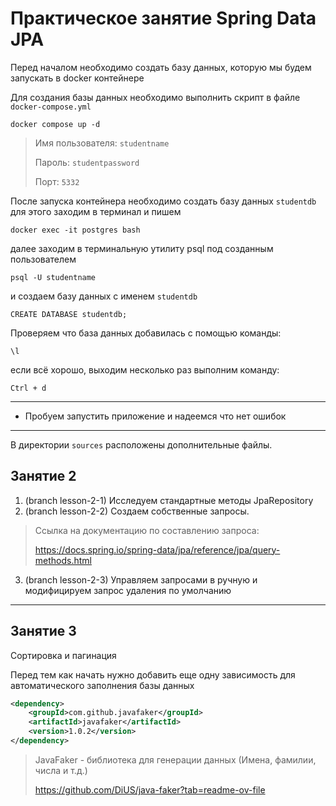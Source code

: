 # Практическое занятие Spring Data JPA

Перед началом необходимо создать базу данных, которую мы будем запускать в docker контейнере

Для создания базы данных необходимо выполнить скрипт в файле `docker-compose.yml`

```shell
docker compose up -d
```
> Имя пользователя: `studentname`
> 
> Пароль: `studentpassword`
> 
> Порт: `5332`

После запуска контейнера необходимо создать базу данных `studentdb` для этого заходим в терминал и пишем

```shell
docker exec -it postgres bash
```
далее заходим в терминальную утилиту psql под созданным пользователем
```
psql -U studentname
```
и создаем базу данных с именем `studentdb`
```
CREATE DATABASE studentdb;
```
Проверяем что база данных добавилась с помощью команды:
```
\l
```
если всё хорошо, выходим несколько раз выполним команду:
```
Ctrl + d
```
---
* Пробуем запустить приложение и надеемся что нет ошибок
---
В директории `sources` расположены дополнительные файлы.

## Занятие 2
1. (branch lesson-2-1) Исследуем стандартные методы JpaRepository
2. (branch lesson-2-2) Создаем собственные запросы.

> Ссылка на документацию по составлению запроса:
> 
> https://docs.spring.io/spring-data/jpa/reference/jpa/query-methods.html

3. (branch lesson-2-3) Управляем запросами в ручную и модифицируем запрос удаления по умолчанию

---
## Занятие 3
Сортировка и пагинация

Перед тем как начать нужно добавить еще одну зависимость для автоматического заполнения базы данных
```xml
<dependency>
    <groupId>com.github.javafaker</groupId>
    <artifactId>javafaker</artifactId>
    <version>1.0.2</version>
</dependency>
```
> JavaFaker - библиотека для генерации данных (Имена, фамилии, числа и т.д.)
> 
> https://github.com/DiUS/java-faker?tab=readme-ov-file

